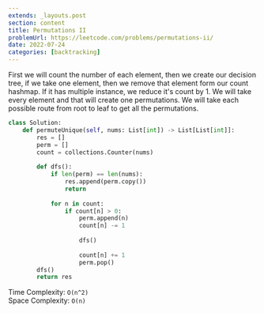 ```yaml
---
extends: _layouts.post
section: content
title: Permutations II
problemUrl: https://leetcode.com/problems/permutations-ii/
date: 2022-07-24
categories: [backtracking]
---
```


First we will count the number of each element, then we create our decision tree, if we take one element, then we remove that element form our count hashmap. If it has multiple instance, we reduce it's count by 1. We will take every element and that will create one permutations. We will take each possible route from root to leaf to get all the permutations.

```python
class Solution:
    def permuteUnique(self, nums: List[int]) -> List[List[int]]:
        res = []
        perm = []
        count = collections.Counter(nums)
        
        def dfs():
            if len(perm) == len(nums):
                res.append(perm.copy())
                return
            
            for n in count:
                if count[n] > 0:
                    perm.append(n)
                    count[n] -= 1
                    
                    dfs()
                    
                    count[n] += 1
                    perm.pop()
        dfs()
        return res
```

Time Complexity: `O(n^2)` <br/>
Space Complexity: `O(n)`